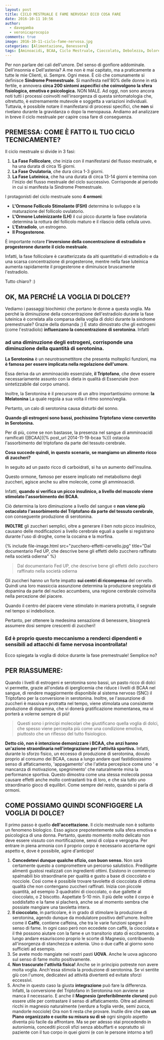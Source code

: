 ```yaml
---
layout: post
title: CICLO MESTRUALE E FAME NERVOSA? ECCO COSA FARE
date: 2016-10-11 10:56
author:
  - davegamba
  - veronicaprocopio
comments: true
image: 2016-10-11-ciclo-fame-nervosa.jpg
categories: [Alimentazione, Benessere]
tags: [Aminoacidi, BCAA, Ciclo Mestruale, Cioccolato, Debolezza, Dolore, Fame Nervosa, Insulina, Magnesio, Ormoni, Serotonina, Sgarro, Tiroide, Triptofano, Umore, Acido Ascorbico, Vitamina C, Vitamine, Voglie]
---
```


Per non parlare dei cali dell'umore. Del senso di gonfiore addominale. Dell'insonnia e Dell'astenia? A me non è mai capitato, ma a praticamente a tutte le mie Clienti, sì. Sempre. Ogni mese. È ciò che comunamente si definisce **Sindrome Premestruale**. Si manifesta nell'80% delle donne in età fertile, e annovera **circa 200 sintomi aspecifici che coinvolgono la sfera fisiologica, emotiva e psicologica.** NON MALE. Ad oggi, non sono ancora noti tutti i processi coinvolti nell'insorgenza di questa sintomatologia che, oltretutto, è estremamente mutevole e soggetta a variazioni individuali. Tuttavia, è possibile notare il manifestarsi di processi specifici, che **non** si rivelano durante la gravidanza o dopo la menopausa. Andiamo ad analizzare in breve il ciclo mestruale per capire cosa fare di conseguenza.

PREMESSA: COME È FATTO IL TUO CICLO TECNICAMENTE?
---------------------------------------------------

Il ciclo mestruale si divide in 3 fasi:

1.	**La Fase Follicolare**, che inizia con il manifestarsi del flusso mestruale, e ha una durata di circa 15 giorni.
2.	**La Fase Ovulatoria**, che dura circa 1-3 giorni.
3.	**La Fase Luteinica**, che ha una durata di circa 13-14 giorni e termina con l'inizio del flusso mestruale del ciclo successivo. Corrisponde al periodo in cui si manifesta la Sindrome Premestruale.

I protagonisti del ciclo mestruale sono **4 ormoni**:
- **L'Ormone Follicolo Stimolante (FSH)** determina lo sviluppo e la maturazione del follicolo ovulatorio.
- **L'Ormone Luteinizzante (LH)** il cui picco durante la fase ovulatoria determina la rottura del follicolo maturo e il rilascio della cellula uovo.
- **L'Estradiolo**, un estrogeno.
- **Il Progesterone**.

È importante notare **l'inversione della concentrazione di estradiolo e progesterone durante il ciclo mestruale**.

Infatti, la fase follicolare è caratterizzata da alti quantitativi di estradiolo e da una scarsa concentrazione di progesterone, mentre nella fase luteinica aumenta rapidamente il progesterone e diminuisce bruscamente l'estradiolo.

Tutto chiaro? :)

OK, MA PERCHÉ LA VOGLIA DI DOLCE??
-----------------------------------

Vediamo i passaggi biochimici che portano le donne a questa voglia. Ma perché la diminuzione della concentrazione dell'estradiolo durante la fase luteinica è correlata alla comparsa della voglia di dolci durante la sindrome premestruale? Grazie della domanda ;) È stato dimostrato che gli estrogeni (come l'estradiolo) **influenzano la concentrazione di serotonina**. Infatti

### ad una diminuzione degli estrogeni, corrisponde una diminuzione della quantità di serotonina.

**La Serotonina** è un neurotrasmettitore che presenta molteplici funzioni, ma **è famosa per essere implicata nella regolazione dell'umore**.

Essa deriva da un amminoacido essenziale, **il Triptofano**, che deve essere necessariamente assunto con la dieta in qualità di Essenziale (non sintetizzabile dal corpo umano).

Inoltre, la Serotonina è il precursore di un altro importantissimo ormone: **la Melatonina** La quale regola a sua volta il ritmo sonno/veglia.

Pertanto, un calo di serotonina causa disturbi del sonno.

**Quando gli estrogeni sono bassi, pochissimo Triptofano viene convertito in Serotonina.**

Per di più, come se non bastasse, la presenza nel sangue di amminoacidi ramificati ([BCAA]({% post_url 2014-11-19-bcaa %})) ostacola l'assorbimento del triptofano da parte del tessuto cerebrale.

**Cosa succede quindi, in questo scenario, se mangiamo un alimento ricco di zuccheri?**

In seguito ad un pasto ricco di carboidrati, si ha un aumento dell'insulina.

Questo ormone, famoso per essere implicato nel metabolismo degli zuccheri, agisce anche su altre molecole, come gli amminoacidi.

Infatti, **quando si verifica un picco insulinico, a livello del muscolo viene stimolato l'assorbimento dei BCAA**.

Ciò determina la loro diminuzione a livello del sangue e **non viene più ostacolato l'assorbimento del Triptofano da parte del tessuto cerebrale**, con conseguente produzione di serotonina.

**INOLTRE** gli zuccheri semplici, oltre a generare il ben noto picco insulinico, causano delle modificazioni a livello cerebrale eguali a quelle si registrano durante l'uso di droghe, come la cocaina e la morfina.

{% include file-image.html src="zucchero-effetti-cervello.jpg" title="Dal documentario Fed UP, che descrive bene gli effetti dello zucchero raffinato nella società odierna" %}

> Dal documentario Fed UP, che descrive bene gli effetti dello zucchero raffinato nella società odierna

Gli zuccheri hanno un forte impatto **sui centri di ricompensa** del cervello. Quindi una loro massiccia assunzione determina la produzione sregolata di dopamina da parte del nucleo accumbens, una regione cerebrale coinvolta nella percezione del piacere.

Quando il centro del piacere viene stimolato in maniera protratta, il segnale nel tempo si indebolisce.

Pertanto, per ottenere la medesima sensazione di benessere, bisognerà assumere dosi sempre crescenti di zuccheri!

### Ed è proprio questo meccanismo a renderci dipendenti e sensibili ad attacchi di fame nervosa incontrollata!

Ecco spiegata la voglia di dolce durante la fase premestruale! Semplice no?

PER RIASSUMERE:
---------------

Quando i livelli di estrogeni e serotonina sono bassi, un pasto ricco di dolci vi permette, grazie all'ondata di iperglicemia che riduce i livelli di BCAA nel sangue, di rendere maggiormente disponibile al sistema nervoso (SNC) il Triptofano per la conversione in serotonina. Inoltre, se l'assunzione di zuccheri è massiva e protratta nel tempo, viene stimolata una consistente produzione di dopamina, che vi donerà gratificazione momentanea, ma vi porterà a volerne sempre di più!

> Questi sono i principi molecolari che giustificano quella voglia di dolci, che spesso viene percepita più come una condizione emotiva, piuttosto che un riflesso del tutto fisiologico.

**Detto ciò, non è intenzione demonizzare i BCAA, che anzi hanno un'azione straordinaria nell'integrazione per l'attività sportiva.** Infatti, durante lo sforzo fisico, un eccesso di produzione di serotonina, dovuto proprio al consumo dei BCAA, causa a lungo andare quel fastidiosissimo senso di affaticamento, 'appagamento' che l'atleta percepisce come uno ' e mancanza di motivazione, spegnimento' che naturalmente mina la performance sportiva. Questo dimostra come una stessa molecola possa causare effetti anche molto contrastanti tra di loro, e che sia tutto uno straordinario gioco di equilibri. Come sempre del resto, quando si parla di ormoni.

COME POSSIAMO QUINDI SCONFIGGERE LA VOGLIA DI DOLCE?
----------------------------------------------------

Il primo passo è quello **dell'accettazione.** Il ciclo mestruale non è soltanto un fenomeno biologico. Esso agisce prepotentemente sulla sfera emotiva e psicologica di una donna. Pertanto, questo momento molto delicato non deve essere vissuto con mortificazione, sensi di colpa e vergogna. Per entrare in piena armonia con il proprio corpo è necessario accertarne ogni aspetto e, dove è possibile, agire d'anticipo!

1.	**Concedetevi dunque qualche sfizio, con buon senso.** Non sarà certamente questo a compromettere un percorso salutistico.
	Prediligete alimenti gustosi realizzati con ingredienti ottimi.
	Esistono in commercio spalmabili bio straordinarie per qualità e gusto a base di cioccolato e nocciole.
	Così come è possibile trovare tavolette di cioccolata di ottima qualità che non contengano zuccheri raffinati. Inizia con piccole quantità, ad esempio 3 quadratini di cioccolato, o due gallette al cioccolato, o 2 biscotto.
	Aspettate 5-10 min. Il più delle volte il corpo è soddisfatto e la fame si placherà, anche se al momento sembra che possiate mangiare una tavoletta intera.
2.	**Il cioccolato**, in particolare, è in grado di stimolare la produzione di serotonina, agendo dunque da modulatore positivo dell'umore.
	Inoltre come il **Caffè**, contiene caffeina, che tra le varie funzioni spegne il senso di fame.
	In ogni caso però non eccedete con caffè, la cioccolata e il thè possono aiutare con la fame e un transitorio stato di eccitamento, a lungo andare esauriscono proprio le scorte di Magnesio, contribuendo all'insorgenza di stanchezza e astenia.
	Uno o due caffè al giorno sono sufficieti ad esempio.
3.	Se avete modo mangiate nei vostri pasti **UOVA**. Anche le uova agiscono sul senso di fame molto positivamente.
4.	**Non trascurate l'attività fisica!** Anche se in principio potreste non avere molta voglia. Anch'essa stimola la produzione di serotonina.
	Se vi sentite giù con l'umore, dedicatevi ad attività divertenti ed evitate sforzi eccessivi.
5.	Anche in questo caso la giusta **integrazione** può fare la differenza. Infatti, la conversione del Triptofano in Serotonina non avviene se manca il necessario.
	E anche il **Magnesio (preferibilmente cloruro)** può essere utile per contrastare il senso di affaticamento.
	Oltre ad alimenti ricchi in magnesio naturalmente (verdure a foglia verde, semi zucca, mandorle nocciole) Ora non ti resta che provare.
	Inutile dire che **con un Piano organizzato e cucito su misura su di sè** ogni singolo aspetto diventa più facile da affrontare.
	Ma se per adesso stai procedendo in autoniomia, concediti piccoli sfizi senza abbuffarti e sopratutto sii paziente con il tuo corpo in quei giorni (e con le persone intorno a te!)